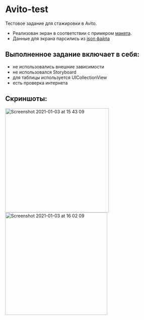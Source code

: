 # Avito-test
Тестовое задание для стажировки в Avito.
- Реализован экран в соответствии с примером [макета](https://github.com/avito-tech/internship/blob/main/screen.png).
- Данные для экрана парсились из [json файла](https://github.com/avito-tech/internship/blob/main/result.json)

## Выполненное задание включает в себя:
 - не использовались внешние зависимости
 - не использовался Storyboard
 - для таблицы используется UICollectionView
 - есть проверка интернета

## Скриншоты:
<img width="329" alt="Screenshot 2021-01-03 at 15 43 09" src="https://user-images.githubusercontent.com/22565290/103479047-c39db000-4ddb-11eb-9a8f-9c51bd7df35c.png">
<img width="324" alt="Screenshot 2021-01-03 at 16 02 09" src="https://user-images.githubusercontent.com/22565290/103479186-0ca23400-4ddd-11eb-8671-a429ef311541.png">
